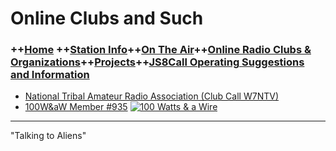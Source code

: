 
# Online Clubs and Such


### ++[Home](home.md) ++[Station Info](station.md)++[On The Air](ontheair.md)++[Online Radio Clubs & Organizations](clubs.md)++[Projects](projects.md)++[JS8Call Operating Suggestions and Information](js8help.md)

-   [National Tribal Amateur Radio Association (Club Call W7NTV)](https://www.facebook.com/NatlTribalHam/)
-    [100W&aW Member #935](https://bit.ly/2XOV0nl)
[![100 Watts & a Wire](https://i.postimg.cc/Gpb6QKpB/Asset-22-8x-8.png)](https://bit.ly/2XOV0nl)

---
  "Talking to Aliens" 
<!--stackedit_data:
eyJoaXN0b3J5IjpbODI3MDI5MDgzLC0yNjA0NDMzOTgsLTE2MT
E5OTQ0OTEsLTEzNTY1OTUyNTksLTE2MjI4MDY3MjYsMTU2Mjc3
OTE2M119
-->